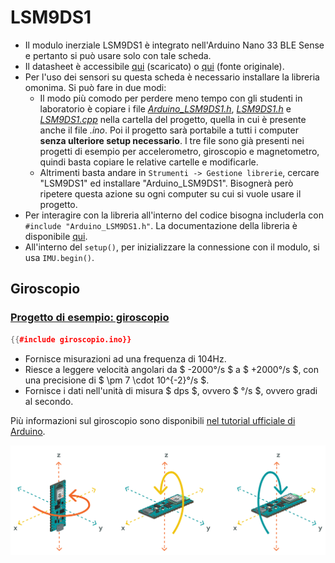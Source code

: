 # LSM9DS1

- Il modulo inerziale LSM9DS1 è integrato nell'Arduino Nano 33 BLE Sense e pertanto si può usare solo con tale scheda.
- Il datasheet è accessibile [qui](./LSM9DS1.pdf) (scaricato) o [qui](https://cdn.sparkfun.com/assets/learn_tutorials/3/7/3/LSM9DS1_Datasheet.pdf) (fonte originale).
- Per l'uso dei sensori su questa scheda è necessario installare la libreria omonima. Si può fare in due modi:
  - Il modo più comodo per perdere meno tempo con gli studenti in laboratorio è copiare i file [*Arduino_LSM9DS1.h*](./Arduino_LSM9DS1.h), [*LSM9DS1.h*](./LSM9DS1.h) e [*LSM9DS1.cpp*](./LSM9DS1.cpp) nella cartella del progetto, quella in cui è presente anche il file *.ino*. Poi il progetto sarà portabile a tutti i computer **senza ulteriore setup necessario**. I tre file sono già presenti nei progetti di esempio per accelerometro, giroscopio e magnetometro, quindi basta copiare le relative cartelle e modificarle.
  - Altrimenti basta andare in `Strumenti -> Gestione librerie`, cercare "LSM9DS1" ed installare "Arduino_LSM9DS1". Bisognerà però ripetere questa azione su ogni computer su cui si vuole usare il progetto.
- Per interagire con la libreria all'interno del codice bisogna includerla con `#include "Arduino_LSM9DS1.h"`. La documentazione della libreria è disponibile [qui](https://www.arduino.cc/reference/en/libraries/arduino_lsm9ds1/).
- All'interno del `setup()`, per inizializzare la connessione con il modulo, si usa `IMU.begin()`.


## Giroscopio

### [Progetto di esempio: giroscopio](./giroscopio.ino)
```C++
{{#include giroscopio.ino}}
```
- Fornisce misurazioni ad una frequenza di 104Hz.
- Riesce a leggere velocità angolari da $ -2000°/s $ a $ +2000°/s $, con una precisione di $ \pm 7 \cdot 10^{-2}°/s $.
- Fornisce i dati nell'unità di misura $ dps $, ovvero $ °/s $, ovvero gradi al secondo.

Più informazioni sul giroscopio sono disponibili [nel tutorial ufficiale di Arduino](https://docs.arduino.cc/tutorials/nano-33-ble-sense/imu-gyroscope).

![Orientazione](./nano33BS_03_gyroscope.png)
